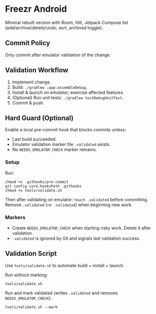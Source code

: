 # Freezr Android

Minimal rebuilt version with Room, Hilt, Jetpack Compose list (add/archive/delete/undo, sort, archived toggle).

## Commit Policy
Only commit after emulator validation of the change.

## Validation Workflow
1. Implement change.
2. Build: `./gradlew :app:assembleDebug`.
3. Install & launch on emulator; exercise affected features.
4. (Optional) Run unit tests: `./gradlew testDebugUnitTest`.
5. Commit & push.

## Hard Guard (Optional)
Enable a local pre-commit hook that blocks commits unless:
- Last build succeeded.
- Emulator validation marker file `.validated` exists.
- No `NEEDS_EMULATOR_CHECK` marker remains.

### Setup
Run:
```
chmod +x .githooks/pre-commit
git config core.hooksPath .githooks
chmod +x tools/validate.sh
```
Then after validating on emulator: `touch .validated` before committing. Remove `.validated` (`rm .validated`) when beginning new work.

### Markers
- Create `NEEDS_EMULATOR_CHECK` when starting risky work. Delete it after validation.
- `.validated` is ignored by Git and signals last validation success.

## Validation Script
Use `tools/validate.sh` to automate build + install + launch.

Run without marking:
```
tools/validate.sh
```

Run and mark validated (writes `.validated` and removes `NEEDS_EMULATOR_CHECK`):
```
tools/validate.sh --mark
```


